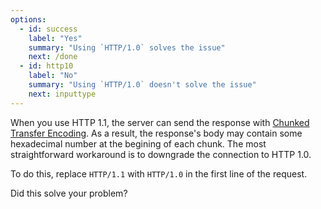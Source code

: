 ```yaml
---
options:
  - id: success
    label: "Yes"
    summary: "Using `HTTP/1.0` solves the issue"
    next: /done
  - id: http10
    label: "No"
    summary: "Using `HTTP/1.0` doesn't solve the issue"
    next: inputtype
---
```


When you use HTTP 1.1, the server can send the response with [Chunked Transfer Encoding](https://en.wikipedia.org/wiki/Chunked_transfer_encoding).
As a result, the response's body may contain some hexadecimal number at the begining of each chunk.
The most straightforward workaround is to downgrade the connection to HTTP 1.0.

To do this, replace `HTTP/1.1` with `HTTP/1.0` in the first line of the request.

Did this solve your problem?

